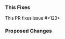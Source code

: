 <!--
    Hello! Thank you for opening a PR for our repo. Please fill out the
    sections below, making sure to follow the instructions you see in these
    comment blocks.

    NB: Your PR needs to pass all CI checks to be accepted.
-->


### This Fixes

This PR fixes issue #<123>
<!-- Insert description of bug if there is no related issue -->


### Proposed Changes

<!-- Write a sentence/bullet point or two about your changes. -->

